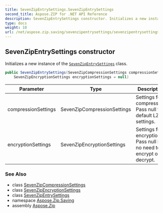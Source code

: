 ```yaml
---
title: SevenZipEntrySettings.SevenZipEntrySettings
second_title: Aspose.ZIP for .NET API Reference
description: SevenZipEntrySettings constructor. Initializes a new instance of the SevenZipEntrySettings class
type: docs
weight: 10
url: /net/aspose.zip.saving/sevenzipentrysettings/sevenzipentrysettings/
---
```

## SevenZipEntrySettings constructor

Initializes a new instance of the [`SevenZipEntrySettings`](../) class.

```csharp
public SevenZipEntrySettings(SevenZipCompressionSettings compressionSettings = null, 
    SevenZipEncryptionSettings encryptionSettings = null)
```

| Parameter | Type | Description |
| --- | --- | --- |
| compressionSettings | SevenZipCompressionSettings | Settings for compression. Pass null for default LZMA settings. |
| encryptionSettings | SevenZipEncryptionSettings | Settings for encryption. Pass null if no need to encrypt or decrypt. |

### See Also

* class [SevenZipCompressionSettings](../../sevenzipcompressionsettings/)
* class [SevenZipEncryptionSettings](../../sevenzipencryptionsettings/)
* class [SevenZipEntrySettings](../)
* namespace [Aspose.Zip.Saving](../../sevenzipentrysettings/)
* assembly [Aspose.Zip](../../../)


